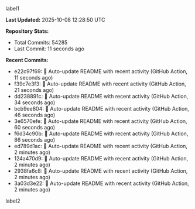 
label1 
<!-- ACTIVITY_START -->
**Last Updated:** 2025-10-08 12:28:50 UTC

**Repository Stats:**
- Total Commits: 54285
- Last Commit: 11 seconds ago

**Recent Commits:**
- e22c97f69: 🤖 Auto-update README with recent activity (GitHub Action, 11 seconds ago)
- f39c7e3f3: 🤖 Auto-update README with recent activity (GitHub Action, 21 seconds ago)
- dd238891c: 🤖 Auto-update README with recent activity (GitHub Action, 34 seconds ago)
- bcb9ee804: 🤖 Auto-update README with recent activity (GitHub Action, 46 seconds ago)
- 3e6570efe: 🤖 Auto-update README with recent activity (GitHub Action, 60 seconds ago)
- f6d34c90b: 🤖 Auto-update README with recent activity (GitHub Action, 86 seconds ago)
- ed789d1ac: 🤖 Auto-update README with recent activity (GitHub Action, 2 minutes ago)
- 124a470d9: 🤖 Auto-update README with recent activity (GitHub Action, 2 minutes ago)
- 2938fa6c8: 🤖 Auto-update README with recent activity (GitHub Action, 2 minutes ago)
- 3a03d3e22: 🤖 Auto-update README with recent activity (GitHub Action, 2 minutes ago)
<!-- ACTIVITY_END -->

label2
